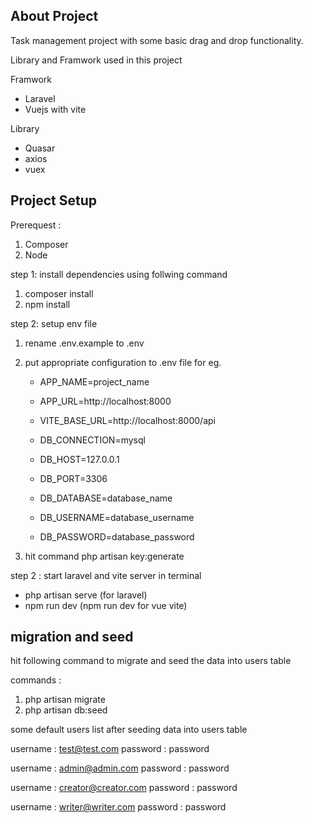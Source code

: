 ## About Project

Task management project with some basic drag and drop functionality.

Library and Framwork used in this project

Framwork

-   Laravel
-   Vuejs with vite

Library

-   Quasar
-   axios
-   vuex

## Project Setup

Prerequest :

1. Composer
2. Node

step 1: install dependencies using follwing command

1.  composer install
2.  npm install

step 2: setup env file

1.  rename .env.example to .env
2.  put appropriate configuration to .env file for eg.

    -   APP_NAME=project_name

    -   APP_URL=http://localhost:8000
    -   VITE_BASE_URL=http://localhost:8000/api

    -   DB_CONNECTION=mysql
    -   DB_HOST=127.0.0.1
    -   DB_PORT=3306
    -   DB_DATABASE=database_name
    -   DB_USERNAME=database_username
    -   DB_PASSWORD=database_password

3.  hit command
    php artisan key:generate

step 2 : start laravel and vite server in terminal

-   php artisan serve (for laravel)
-   npm run dev (npm run dev for vue vite)

## migration and seed

hit following command to migrate and seed the data into users table

commands :

1. php artisan migrate
2. php artisan db:seed

some default users list after seeding data into users table

username : test@test.com
password : password

username : admin@admin.com
password : password

username : creator@creator.com
password : password

username : writer@writer.com
password : password
